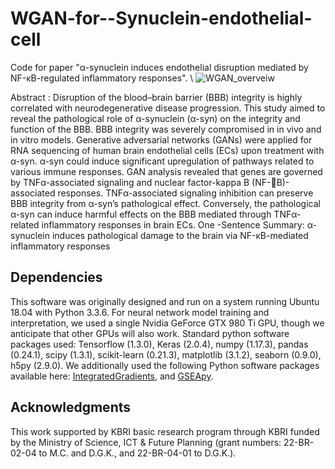 # WGAN-for--Synuclein-endothelial-cell
Code for paper "α-synuclein induces endothelial disruption mediated by NF-κB-regulated inflammatory responses".
\\<!--Please read our preprint at the following link:""-->
![WGAN_overveiw](https://user-images.githubusercontent.com/57948381/194007259-31720723-3108-4624-9a94-2b861db24a2a.PNG)

Abstract : Disruption of the blood–brain barrier (BBB) integrity is highly correlated with neurodegenerative disease progression. This study aimed to reveal the pathological role of α-synuclein (α-syn) on the integrity and function of the BBB. BBB integrity was severely compromised in in vivo and in vitro models. Generative adversarial networks (GANs) were applied for RNA sequencing of human brain endothelial cells (ECs) upon treatment with α-syn. α-syn could induce significant upregulation of pathways related to various immune responses. GAN analysis revealed that genes are governed by TNFα-associated signaling and nuclear factor-kappa B (NF-B)-associated responses. TNFα-associated signaling inhibition can preserve BBB integrity from α-syn’s pathological effect. Conversely, the pathological α-syn can induce harmful effects on the BBB mediated through TNFα-related inflammatory responses in brain ECs.
One -Sentence Summary: α-synuclein induces pathological damage to the brain via NF-κB-mediated inflammatory responses

## Dependencies 

This software was originally designed and run on a system running Ubuntu 18.04 with Python 3.3.6. For neural network model training and interpretation, we used a single Nvidia GeForce GTX 980 Ti GPU, though we anticipate that other GPUs will also work. Standard python software packages used: Tensorflow (1.3.0), Keras (2.0.4), numpy (1.17.3), pandas (0.24.1), scipy (1.3.1), scikit-learn (0.21.3), matplotlib (3.1.2), seaborn (0.9.0), h5py (2.9.0). We additionally used the following Python software packages available here: [IntegratedGradients](https://github.com/hiranumn/IntegratedGradients), and [GSEApy](https://pypi.org/project/gseapy/). 

## Acknowledgments  

This work supported by KBRI basic research program through KBRI funded by the Ministry of Science, ICT & Future Planning (grant numbers: 22-BR-02-04 to M.C. and D.G.K., and 22-BR-04-01 to D.G.K.).
